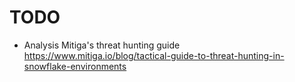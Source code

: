 # TODO

- Analysis Mitiga's threat hunting guide https://www.mitiga.io/blog/tactical-guide-to-threat-hunting-in-snowflake-environments
